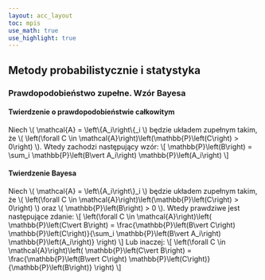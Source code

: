 ```yaml
---
layout: acc_layout
toc: mpis
use_math: true
use_highlight: true
---
```


Metody probabilistycznie i statystyka
---

### Prawdopodobieństwo zupełne. Wzór Bayesa
#### Twierdzenie o prawdopodobieństwie całkowitym
Niech \\( \mathcal{A} = \left\\{A\_i\right\\{\_i \\) będzie układem zupełnym takim, że \\( \left(\forall C \in \mathcal{A}\right)\left(\mathbb{P}\left(C\right) > 0\right) \\). Wtedy zachodzi następujący wzór:
\\[ \mathbb{P}\left(B\right) = \sum\_i \mathbb{P}\left(B\vert A\_i\right) \mathbb{P}\left(A\_i\right) \\]

#### Twierdzenie Bayesa
Niech \\( \mathcal{A} = \left\\{A\_i\right\\}\_i \\) będzie układem zupełnym takim, że \\( \left(\forall C \in \mathcal{A}\right)\left(\mathbb{P}\left(C\right) > 0\right) \\) oraz \\( \mathbb{P}\left(B\right) > 0 \\). Wtedy prawdziwe jest następujące zdanie:
\\[ \left(\forall C \in \mathcal{A}\right)\left( \mathbb{P}\left(C\vert B\right) = \frac{\mathbb{P}\left(B\vert C\right) \mathbb{P}\left(C\right)}{\sum\_i \mathbb{P}\left(B\vert A\_i\right) \mathbb{P}\left(A\_i\right)} \right) \\]
Lub inaczej:
\\[ \left(\forall C \in \mathcal{A}\right)\left( \mathbb{P}\left(C\vert B\right) = \frac{\mathbb{P}\left(B\vert C\right) \mathbb{P}\left(C\right)}{\mathbb{P}\left(B\right)} \right) \\]
